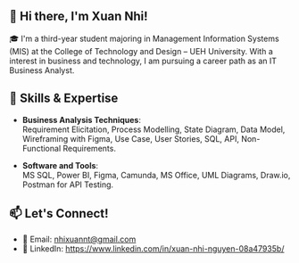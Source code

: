 ## 👋 Hi there, I'm Xuan Nhi!

🎓 I'm a third-year student majoring in Management Information Systems (MIS) at the College of Technology and Design – UEH University. With a interest in business and technology, I am pursuing a career path as an IT Business Analyst.

## 🔧 Skills & Expertise

- **Business Analysis Techniques**:  
  Requirement Elicitation, Process Modelling, State Diagram, Data Model, Wireframing with Figma, Use Case, User Stories, SQL, API, Non-Functional Requirements.

- **Software and Tools**:  
  MS SQL, Power BI, Figma, Camunda, MS Office, UML Diagrams, Draw.io, Postman for API Testing.

## 📫 Let's Connect!

- 📧 Email: nhixuannt@gmail.com 
- 💼 LinkedIn: https://www.linkedin.com/in/xuan-nhi-nguyen-08a47935b/

